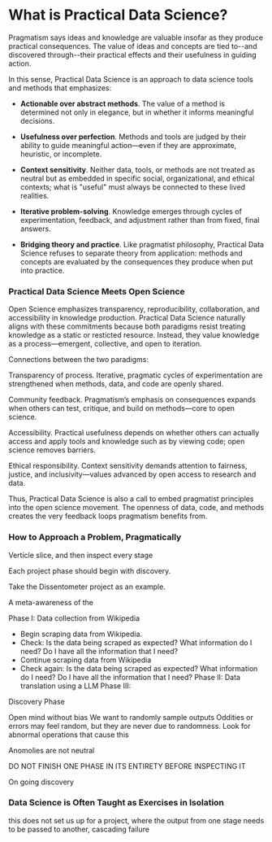 # What is Practical Data Science? 

Pragmatism says ideas and knowledge are valuable insofar as they produce practical consequences. The value of ideas and concepts are tied to--and discovered through--their practical effects and their usefulness in guiding action. 

In this sense, Practical Data Science is an approach to data science tools and methods that emphasizes:

* **Actionable over abstract methods**. The value of a method is determined not only in elegance, but in whether it informs meaningful decisions.

* **Usefulness over perfection**. Methods and tools are judged by their ability to guide meaningful action—even if they are approximate, heuristic, or incomplete.

* **Context sensitivity**. Neither data, tools, or methods are not treated as neutral but as embedded in specific social, organizational, and ethical contexts; what is "useful" must always be connected to these lived realities.

* **Iterative problem-solving**. Knowledge emerges through cycles of experimentation, feedback, and adjustment rather than from fixed, final answers.

* **Bridging theory and practice**. Like pragmatist philosophy, Practical Data Science refuses to separate theory from application: methods and concepts are evaluated by the consequences they produce when put into practice.

### Practical Data Science Meets Open Science

Open Science emphasizes transparency, reproducibility, collaboration, and accessibility in knowledge production. Practical Data Science naturally aligns with these commitments because both paradigms resist treating knowledge as a static or resticted resource. Instead, they value knowledge as a process—emergent, collective, and open to iteration.

Connections between the two paradigms:

Transparency of process. Iterative, pragmatic cycles of experimentation are strengthened when methods, data, and code are openly shared.

Community feedback. Pragmatism’s emphasis on consequences expands when others can test, critique, and build on methods—core to open science.

Accessibility. Practical usefulness depends on whether others can actually access and apply tools and knowledge such as by viewing code; open science removes barriers.

Ethical responsibility. Context sensitivity demands attention to fairness, justice, and inclusivity—values advanced by open access to research and data.

Thus, Practical Data Science is also a call to embed pragmatist principles into the open science movement. The openness of data, code, and methods creates the very feedback loops pragmatism benefits from.

### How to Approach a Problem, Pragmatically

Verticle slice, and then inspect every stage 

Each project phase should begin with discovery.


Take the Dissentometer project as an example. 

A meta-awareness of the 

Phase I: Data collection from Wikipedia
* Begin scraping data from Wikipedia.
* Check: Is the data being scraped as expected? What information do I need? Do I have all the information that I need?
* Continue scraping data from Wikipedia
* Check again: Is the data being scraped as expected? What information do I need? Do I have all the information that I need?
Phase II: Data translation using a LLM 
Phase III: 



Discovery Phase 

Open mind without bias 
We want to randomly sample outputs 
Oddities or errors may feel random, but they are never due to randomness. Look for abnormal operations that cause this 


Anomolies are not neutral 


DO NOT FINISH ONE PHASE IN ITS ENTIRETY BEFORE INSPECTING IT


On going discovery 

### Data Science is Often Taught as Exercises in Isolation 

this does not set us up for a project, where the output from one stage needs to be passed to another, 
cascading failure 

